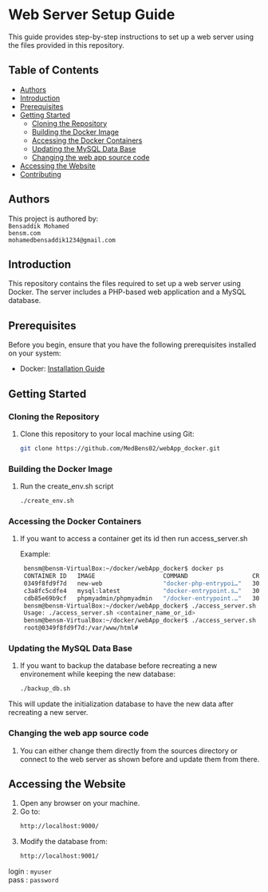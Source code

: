 # Web Server Setup Guide

This guide provides step-by-step instructions to set up a web server using the files provided in this repository.

## Table of Contents

- [Authors](#Authors)
- [Introduction](#introduction)
- [Prerequisites](#prerequisites)
- [Getting Started](#getting-started)
  - [Cloning the Repository](#cloning-the-repository)
  - [Building the Docker Image](#building-the-docker-image)
  - [Accessing the Docker Containers](#running-the-docker-containers)
  - [Updating the MySQL Data Base](#Updating-the-MySQL-Data-Base)
  - [Changing the web app source code](#Changing-the-web-app-source-code)
- [Accessing the Website](#accessing-the-website)
- [Contributing](#contributing)


## Authors

This project is authored by:  
  `Bensaddik Mohamed`  
  `bensm.com`  
  `mohamedbensaddik1234@gmail.com`  

## Introduction

This repository contains the files required to set up a web server using Docker. The server includes a PHP-based web application and a MySQL database.

## Prerequisites

Before you begin, ensure that you have the following prerequisites installed on your system:

- Docker: [Installation Guide](https://docs.docker.com/get-docker/)

## Getting Started

### Cloning the Repository

1. Clone this repository to your local machine using Git:

   ```bash
   git clone https://github.com/MedBens02/webApp_docker.git
   ```

### Building the Docker Image

1. Run the create_env.sh script
  
   ```bash
   ./create_env.sh
   ```

### Accessing the Docker Containers

1. If you want to access a container get its id then run access_server.sh
    
    Example: 

   ```bash
    bensm@bensm-VirtualBox:~/docker/webApp_docker$ docker ps
    CONTAINER ID   IMAGE                   COMMAND                  CREATED          STATUS          PORTS                                   NAMES
    0349f8fd9f7d   new-web                 "docker-php-entrypoi…"   30 minutes ago   Up 30 minutes   0.0.0.0:9000->80/tcp, :::9000->80/tcp   new-web-1
    c3a8fc5cdfe4   mysql:latest            "docker-entrypoint.s…"   30 minutes ago   Up 30 minutes   3306/tcp, 33060/tcp                     new-db-1
    cdb85e69b9cf   phpmyadmin/phpmyadmin   "/docker-entrypoint.…"   30 minutes ago   Up 30 minutes   0.0.0.0:9001->80/tcp, :::9001->80/tcp   new-phpmyadmin-1
    bensm@bensm-VirtualBox:~/docker/webApp_docker$ ./access_server.sh
    Usage: ./access_server.sh <container_name_or_id>
    bensm@bensm-VirtualBox:~/docker/webApp_docker$ ./access_server.sh 0349f8fd9f7d
    root@0349f8fd9f7d:/var/www/html# 
    ```

### Updating the MySQL Data Base

1. If you want to backup the database before recreating a new environement while keeping the new database:
    
   ```bash
   ./backup_db.sh
   ```

  This will update the initialization database to have the new data after recreating a new server.

### Changing the web app source code

1. You can either change them directly from the sources directory or connect to the web server as shown before and update them from there.

## Accessing the Website

1. Open any browser on your machine.
2. Go to:
   ```bash
   http://localhost:9000/
   ```
3. Modify the database from:
   ```bash
   http://localhost:9001/
   ```

  login  :   `myuser`  
  pass   :   `password`  

